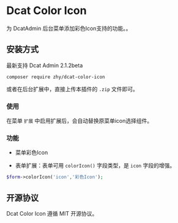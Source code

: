 # Dcat Color Icon

为 DcatAdmin 后台菜单添加彩色Icon支持的功能。。

## 安装方式

最新支持 Dcat Admin 2.1.2beta

`composer require zhy/dcat-color-icon`

或者在后台扩展中，直接上传本插件的 `.zip` 文件即可。

### 使用

在菜单 `扩展` 中启用扩展后，会自动替换原菜单icon选择组件。

### 功能

- 菜单彩色Icon

- 表单扩展：表单可用 `colorIcon()` 字段类型，是 `icon` 字段的增强。

```PHP
$form->colorIcon('icon','彩色Icon');
```

## 开源协议

Dcat Color Icon 遵循 MIT 开源协议。
